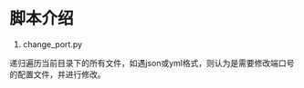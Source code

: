<!--
 *·@Author: Wei Chen (chenwei@yusur.tech)
 *·@date: 2021-01-26 13:25:36
 *·@last_author: Wei Chen (chenwei@yusur.tech)
 *·@last_edit_time: 2021-01-26 13:26:32
 -->
# 脚本介绍

1. change_port.py

递归遍历当前目录下的所有文件，如遇json或yml格式，则认为是需要修改端口号的配置文件，并进行修改。